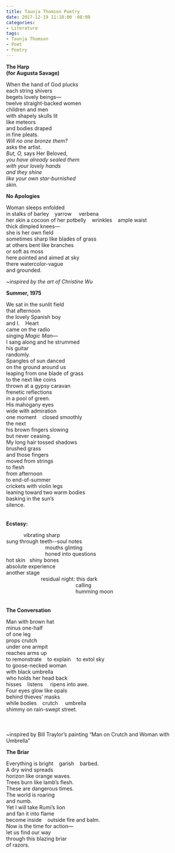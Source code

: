 ```yaml
---
title: Taunja Thomson Poetry
date: 2017-12-19 11:18:00 -08:00
categories:
- Literature
tags:
- Taunja Thomson
- Poet
- Poetry
---
```


**The Harp**<br>
**(for Augusta Savage)**

When the hand of God plucks<br>
each string shivers<br>
begets lovely beings—<br>
twelve straight-backed women<br>
children and men<br>
with shapely skulls lit<br>
like meteors<br>
and bodies draped<br>
in fine pleats.<br>
*Will no one bronze them?*<br>
asks the artist.<br>
*But, O,* says Her Beloved,<br>
*you have already sealed them*<br>
*with your lovely hands*<br>
*and they shine*<br>
*like your own star-burnished*<br>
*skin.*<br>


**No Apologies**

Woman sleeps enfolded<br> 
in stalks of barley&nbsp;&nbsp;&nbsp;&nbsp;yarrow&nbsp;&nbsp;&nbsp;&nbsp;&nbsp;verbena<br>
her skin a cocoon of her potbelly&nbsp;&nbsp;&nbsp;&nbsp;wrinkles&nbsp;&nbsp;&nbsp;&nbsp;ample waist<br>
thick dimpled knees—<br>
she is her own field<br>
sometimes sharp like blades of grass<br>
at others bent like branches<br>
or soft as moss<br>
here pointed and aimed at sky<br>
there watercolor-vague<br>
and grounded.<br>





*~inspired by the art of Christine Wu*

**Summer, 1975**

We sat in the sunlit field<br>
that afternoon<br>
the lovely Spanish boy<br>
and I.&nbsp;&nbsp;&nbsp;&nbsp;Heart<br>
came on the radio<br>
singing *Magic Man*—<br>
I sang along and he strummed<br>
his guitar<br>
randomly.<br>
Spangles of sun danced<br>
on the ground around us<br>
leaping from one blade of grass<br>
to the next like coins<br>
thrown at a gypsy caravan<br>
frenetic reflections<br>
in a pool of green.<br>
His mahogany eyes<br>
wide with admiration<br>
one moment&nbsp;&nbsp;&nbsp;&nbsp;closed smoothly<br>
the next<br>
his brown fingers slowing<br>
but never ceasing.<br>
My long hair tossed shadows<br>
brushed grass<br>
and those fingers<br>
moved from strings<br>
to flesh<br>
from afternoon<br>
to end-of-summer<br>
crickets with violin legs<br>
leaning toward two warm bodies<br>
basking in the sun’s<br>
silence.<br>
<br>
<br>
**Ecstasy:**

&nbsp;&nbsp;&nbsp;&nbsp;&nbsp;&nbsp;&nbsp;&nbsp;&nbsp;&nbsp;&nbsp;&nbsp;vibrating sharp<br>
sung through teeth--soul notes<br>
&nbsp;&nbsp;&nbsp;&nbsp;&nbsp;&nbsp;&nbsp;&nbsp;&nbsp;&nbsp;&nbsp;&nbsp;&nbsp;&nbsp;&nbsp;&nbsp;&nbsp;&nbsp;&nbsp;&nbsp;&nbsp;&nbsp;&nbsp;&nbsp;&nbsp;&nbsp;&nbsp;mouths glinting<br>
&nbsp;&nbsp;&nbsp;&nbsp;&nbsp;&nbsp;&nbsp;&nbsp;&nbsp;&nbsp;&nbsp;&nbsp;&nbsp;&nbsp;&nbsp;&nbsp;&nbsp;&nbsp;&nbsp;&nbsp;&nbsp;&nbsp;&nbsp;&nbsp;&nbsp;&nbsp;&nbsp;honed into questions<br>
hot skin&nbsp;&nbsp;&nbsp;shiny bones<br>
absolute experience<br>
another stage<br>
&nbsp;&nbsp;&nbsp;&nbsp;&nbsp;&nbsp;&nbsp;&nbsp;&nbsp;&nbsp;&nbsp;&nbsp;&nbsp;&nbsp;&nbsp;&nbsp;&nbsp;&nbsp;&nbsp;&nbsp;&nbsp;&nbsp;&nbsp;&nbsp;residual night: this dark<br>
&nbsp;&nbsp;&nbsp;&nbsp;&nbsp;&nbsp;&nbsp;&nbsp;&nbsp;&nbsp;&nbsp;&nbsp;&nbsp;&nbsp;&nbsp;&nbsp;&nbsp;&nbsp;&nbsp;&nbsp;&nbsp;&nbsp;&nbsp;&nbsp;&nbsp;&nbsp;&nbsp;&nbsp;&nbsp;&nbsp;&nbsp;&nbsp;&nbsp;&nbsp;&nbsp;&nbsp;&nbsp;&nbsp;&nbsp;&nbsp;&nbsp;&nbsp;&nbsp;&nbsp;&nbsp;&nbsp;&nbsp;&nbsp;calling<br>
&nbsp;&nbsp;&nbsp;&nbsp;&nbsp;&nbsp;&nbsp;&nbsp;&nbsp;&nbsp;&nbsp;&nbsp;&nbsp;&nbsp;&nbsp;&nbsp;&nbsp;&nbsp;&nbsp;&nbsp;&nbsp;&nbsp;&nbsp;&nbsp;&nbsp;&nbsp;&nbsp;&nbsp;&nbsp;&nbsp;&nbsp;&nbsp;&nbsp;&nbsp;&nbsp;&nbsp;&nbsp;&nbsp;&nbsp;&nbsp;&nbsp;&nbsp;&nbsp;&nbsp;&nbsp;&nbsp;&nbsp;&nbsp;humming moon<br>
<br>
<br>
**The Conversation**

Man with brown hat<br>
minus one-half<br>
of one leg<br>
props crutch<br>
under one armpit<br>
reaches arms up<br>
to remonstrate&nbsp;&nbsp;&nbsp;&nbsp;to explain&nbsp;&nbsp;&nbsp;&nbsp;to extol sky<br>
to goose-necked woman<br>
with black umbrella<br>
who holds her head back<br>
hisses&nbsp;&nbsp;&nbsp;&nbsp;listens&nbsp;&nbsp;&nbsp;&nbsp;   ripens into awe.<br>
Four eyes glow like opals<br>
behind thieves’ masks<br>
while bodies&nbsp;&nbsp;&nbsp;&nbsp;crutch&nbsp;&nbsp;&nbsp;&nbsp;    umbrella<br>
shimmy on rain-swept street.<br>
<br>
<br>
<br>
~inspired by Bill Traylor’s painting “Man on Crutch and Woman with Umbrella”

**The Briar**

Everything is bright&nbsp;&nbsp;&nbsp;&nbsp;garish&nbsp;&nbsp;&nbsp;&nbsp;barbed.<br>
A dry wind spreads<br>
horizon like orange waves.<br>
Trees burn like lamb’s flesh.<br>
These are dangerous times.<br>
The world is roaring<br>
and numb.<br>
Yet I will take Rumi’s lion<br>
and fan it into flame<br>
become inside&nbsp;&nbsp;&nbsp;&nbsp;outside
fire and balm.<br>
Now is the time for action—<br>
let us find our way<br>
through this blazing briar<br>
of razors.<br>